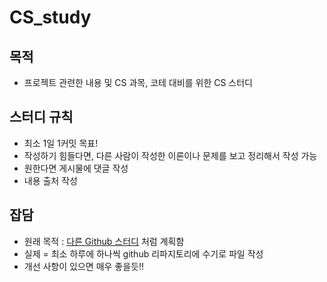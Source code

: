 # CS_study

## 목적
- 프로젝트 관련한 내용 및 CS 과목, 코테 대비를 위한 CS 스터디

## 스터디 규칙
- 최소 1일 1커밋 목표!
- 작성하기 힘들다면, 다른 사람이 작성한 이론이나 문제를 보고 정리해서 작성 가능
- 원한다면 게시물에 댓글 작성
- 내용 출처 작성

## 잡담
- 원래 목적 : [다른 Github 스터디](https://waytocse.tistory.com/59) 처럼 계획함
- 실제 = 최소 하루에 하나씩 github 리파지토리에 수기로 파일 작성
- 개선 사항이 있으면 매우 좋을듯!!
